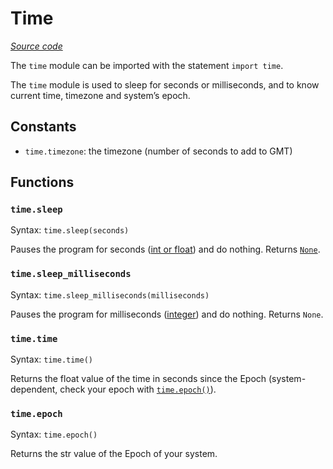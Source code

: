 # Time

*[Source code](https://github.com/jd-develop/nougaro/blob/main/lib_/time_.py)*

The `time` module can be imported with the statement `import time`.

The `time` module is used to sleep for seconds or milliseconds, and to know current time, timezone and system’s epoch.

## Constants
* `time.timezone`: the timezone (number of seconds to add to GMT)

## Functions
### `time.sleep`

Syntax: `time.sleep(seconds)`

Pauses the program for seconds ([int or float](../../Language/06values.md#numbers)) and do nothing. Returns [`None`](../../Language/06values.md#numbers).

### `time.sleep_milliseconds`

Syntax: `time.sleep_milliseconds(milliseconds)`

Pauses the program for milliseconds ([integer](../../Language/06values.md#numbers)) and do nothing. Returns `None`.

### `time.time`

Syntax: `time.time()`

Returns the float value of the time in seconds since the Epoch (system-dependent, check your epoch with [`time.epoch()`](#timeepoch)).

### `time.epoch`

Syntax: `time.epoch()`

Returns the str value of the Epoch of your system.
